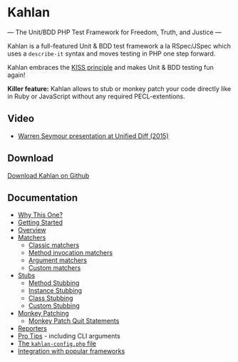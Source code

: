 # Kahlan
— The Unit/BDD PHP Test Framework for Freedom, Truth, and Justice —

Kahlan is a full-featured Unit & BDD test framework a la RSpec/JSpec which uses a `describe-it` syntax and moves testing in PHP one step forward.

Kahlan embraces the [KISS principle](http://en.wikipedia.org/wiki/KISS_principle) and makes Unit & BDD testing fun again!

**Killer feature:** Kahlan allows to stub or monkey patch your code directly like in Ruby or JavaScript without any required PECL-extentions.

## Video

 * <a href="http://vimeo.com/116949820" target="_blank">Warren Seymour presentation at Unified Diff (2015)</a>

## Download

[Download Kahlan on Github](https://github.com/crysalead/kahlan)

## Documentation

* [Why This One?](why-this-one.md)
* [Getting Started](getting-started.md)
* [Overview](overview.md)
* [Matchers](matchers.md)
  * [Classic matchers](matchers.md#classic)
  * [Method invocation matchers](matchers.md#method)
  * [Argument matchers](matchers.md#argument)
  * [Custom matchers](matchers.md#custom)
* [Stubs](stubs.md)
  * [Method Stubbing](stubs.md#method-stubbing)
  * [Instance Stubbing](stubs.md#instance-stubbing)
  * [Class Stubbing](stubs.md#class-stubbing)
  * [Custom Stubbing](stubs.md#custom-stubbing)
* [Monkey Patching](monkey-patching.md)
  * [Monkey Patch Quit Statements](monkey-patching.md#monkey-patch-quit-statements)
* [Reporters](reporters.md)
* [Pro Tips](pro-tips.md) - including CLI arguments
* [The `kahlan-config.php` file](config-file.md)
* [Integration with popular frameworks](integration.md)
